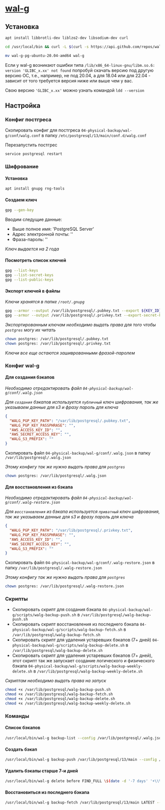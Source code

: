 # [wal-g](https://github.com/wal-g/wal-g)

## Установка

```bash
apt install libbrotli-dev liblzo2-dev libsodium-dev curl

cd /usr/local/bin && curl -L $(curl -s https://api.github.com/repos/wal-g/wal-g/releases/latest | grep browser_download_url | grep pg-ubuntu-20.04-amd64.tar.gz | cut -d '"' -f 4 | head -n 1) | tar xzf -

mv wal-g-pg-ubuntu-20.04-amd64 wal-g
```

Если у wal-g возникают ошибки типа `/lib/x86_64-linux-gnu/libm.so.6: version 'GLIBC_x.xx' not found` попробуй скачать версию под другую версию ОС, т.е., например, не под 20.04, а для 18.04 или для 22.04 - зависит от того требуется версия ниже или выше чем у вас.

Свою версию `'GLIBC_x.xx'` можно узнать командой `ldd --version`

## Настройка

### Конфиг постгреса

Скопировать конфиг для постгреса `04-physical-backup/wal-g/conf/walg.conf` в папку `/etc/postgresql/13/main/conf.d/walg.conf`

Перезапустить постгрес

```bash
service postgresql restart
```

### Шифрование

#### Установка

```bash
apt install gnupg rng-tools
```

#### Создаем ключ

```bash
gpg --gen-key
```

Вводим следущие данные:
* Выше полное имя: 'PostgreSQL Server'
* Адрес электронной почты: ''
* Фраза-пароль: ''

*Ключ выдается на 2 года*

#### Посмотреть список ключей

```bash
gpg --list-keys
gpg --list-secret-keys
gpg --list-public-keys
```

#### Экспорт ключей в файлы

*Ключи хранятся в папке `/root/.gnupg`*

```bash
gpg --armor --output /var/lib/postgresql/.pubkey.txt --export ${KEY_ID}
gpg --armor --output /var/lib/postgresql/.privkey.txt --export-secret-keys ${KEY_ID}
```

*Экспортированным ключам необходимо выдать права для того чтобы `postgres` могу их читать*

```bash
chown postgres: /var/lib/postgresql/.pubkey.txt
chown postgres: /var/lib/postgresql/.privkey.txt
```

*Ключи все еще остаются зашиврованными фразой-паролем*

### Конфиг wal-g

#### Для создания бэкапов

*Необходимо отредактировать файл `04-physical-backup/wal-g/conf/.walg.json`*

*Для `создания` бэкапов используется `публичный` ключ шифрования, так же указываем данные для s3 и фразу пароль для ключа*

```json
{
  "WALG_PGP_KEY_PATH": "/var/lib/postgresql/.pubkey.txt",
  "WALG_PGP_KEY_PASSPHRASE": "",
  "AWS_ACCESS_KEY_ID": "",
  "AWS_SECRET_ACCESS_KEY": "",
  "WALG_S3_PREFIX": ""
}
```

Скопировать файл `04-physical-backup/wal-g/conf/.walg.json` в папку `/var/lib/postgresql/.walg.json`

*Этому конфигу так же нужно выдать права для `postgres`*

```bash
chown postgres: /var/lib/postgresql/.walg.json
```

#### Для восстановления из бэкапа

*Необходимо отредактировать файл `04-physical-backup/wal-g/conf/.walg-restore.json`*

*Для `восстановления` из бэкапа используется `приватный` ключ шифрования, так же указываем данные для s3 и фразу пароль для ключа*

```json
{
  "WALG_PGP_KEY_PATH": "/var/lib/postgresql/.privkey.txt",
  "WALG_PGP_KEY_PASSPHRASE": "",
  "AWS_ACCESS_KEY_ID": "",
  "AWS_SECRET_ACCESS_KEY": "",
  "WALG_S3_PREFIX": ""
}
```

Скопировать файл `04-physical-backup/wal-g/conf/.walg-restore.json` в папку `/var/lib/postgresql/.walg-restore.json`

*Этому конфигу так же нужно выдать права для `postgres`*

```bash
chown postgres: /var/lib/postgresql/.walg-restore.json
```

### Скрипты

* Скопировать скрипт для создания бэкапа `04-physical-backup/wal-g/scripts/walg-backup-push.sh` в `/var/lib/postgresql/walg-backup-push.sh`
* Скопировать скрипт восстановления из последнего бэкапа `04-physical-backup/wal-g/scripts/walg-backup-fetch.sh` в `/var/lib/postgresql/walg-backup-fetch.sh`
* Скопировать скрипт для удаления устаревших бэкапов (7+ дней) `04-physical-backup/wal-g/scripts/walg-backup-delete.sh` в `/var/lib/postgresql/walg-backup-delete.sh`
* Скопировать скрипт для удаления устаревших бэкапов (7+ дней), этот скрипт так же запускает создание логического и физического бэкапа `04-physical-backup/wal-g/scripts/walg-backup-weekly-delete.sh` в `/var/lib/postgresql/walg-backup-weekly-delete.sh`

*Скриптам необходимо выдать права на запуск*

```bash
chmod +x /var/lib/postgresql/walg-backup-push.sh
chmod +x /var/lib/postgresql/walg-backup-fetch.sh
chmod +x /var/lib/postgresql/walg-backup-delete.sh
chmod +x /var/lib/postgresql/walg-backup-weekly-delete.sh
```

### Команды

#### Список бэкапов

```bash
/usr/local/bin/wal-g backup-list --config /var/lib/postgresql/.walg.json
```

#### Создать бэкап

```bash
/usr/local/bin/wal-g backup-push /var/lib/postgresql/13/main --config /var/lib/postgresql/.walg.json
```

#### Удалить бэкапы старше 7-и дней

```bash
/usr/local/bin/wal-g delete before FIND_FULL \$(date -d '-7 days' '+\\%FT\\%TZ') --config /var/lib/postgresql/.walg.json --confirm
```

#### Восстановиться из последнего бэкапа

```bash
/usr/local/bin/wal-g backup-fetch /var/lib/postgresql/13/main LATEST --config /var/lib/postgresql/.walg-restore.json
```
